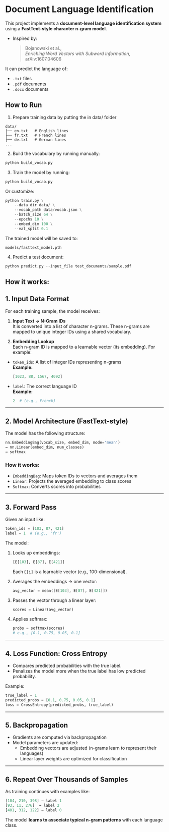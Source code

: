 # Document Language Identification

This project implements a **document-level language identification system** using a **FastText-style character n-gram model**.

- Inspired by:
  > Bojanowski et al.,  
  > *Enriching Word Vectors with Subword Information*,  
  > arXiv:1607.04606

It can predict the language of:
- `.txt` files
- `.pdf` documents
- `.docx` documents

## How to Run

1. Prepare training data by putting the in data/ folder

```
data/
├── en.txt   # English lines
├── fr.txt   # French lines
├── de.txt   # German lines
...
```

2. Build the vocabulary by running manually:

```python
python build_vocab.py
```

3. Train the model by running:

```python
python build_vocab.py
```
Or customize:

```python
python train.py \
    --data_dir data/ \
    --vocab_path data/vocab.json \
    --batch_size 64 \
    --epochs 10 \
    --embed_dim 100 \
    --val_split 0.1
```
The trained model will be saved to: 

```
models/fasttext_model.pth
```

4. Predict a test document:

```python
python predict.py --input_file test_documents/sample.pdf
```

## How it works: 

## 1. Input Data Format

For each training sample, the model receives:

1. **Input Text → N-Gram IDs**  
   It is converted into a list of character n-grams. These n-grams are mapped to unique integer IDs using a shared vocabulary.

2. **Embedding Lookup**  
   Each n-gram ID is mapped to a learnable vector (its embedding). For example: 

- `token_ids`: A list of integer IDs representing n-grams  
  **Example:**  
  ```python
  [1023, 88, 1567, 4092]
  ```
- `label`: The correct language ID  
  **Example:**  
  ```python
  2  # (e.g., French)
  ```

---

## 2. Model Architecture (FastText-style)

The model has the following structure:

```python
nn.EmbeddingBag(vocab_size, embed_dim, mode='mean')
→ nn.Linear(embed_dim, num_classes)
→ softmax
```

### How it works:

- `EmbeddingBag`: Maps token IDs to vectors and averages them
- `Linear`: Projects the averaged embedding to class scores
- `Softmax`: Converts scores into probabilities

---

## 3. Forward Pass

Given an input like:

```python
token_ids = [103, 87, 421]
label = 1  # (e.g., 'fr')
```

The model:

1. Looks up embeddings:  
   ```python
   [E[103], E[87], E[421]]
   ```
   Each `E[i]` is a learnable vector (e.g., 100-dimensional).

2. Averages the embeddings → one vector:
   ```python
   avg_vector = mean([E[103], E[87], E[421]])
   ```

3. Passes the vector through a linear layer:
   ```python
   scores = Linear(avg_vector)
   ```

4. Applies softmax:
   ```python
   probs = softmax(scores)
   # e.g., [0.1, 0.75, 0.05, 0.1]
   ```

---

## 4. Loss Function: Cross Entropy

- Compares predicted probabilities with the true label.
- Penalizes the model more when the true label has low predicted probability.

Example:
```python
true_label = 1
predicted_probs = [0.1, 0.75, 0.05, 0.1]
loss = CrossEntropy(predicted_probs, true_label)
```

---

## 5. Backpropagation

- Gradients are computed via backpropagation
- Model parameters are updated:
  - Embedding vectors are adjusted (n-grams learn to represent their languages)
  - Linear layer weights are optimized for classification

---

## 6. Repeat Over Thousands of Samples

As training continues with examples like:

```python
[104, 210, 398] → label 1
[93, 11, 276]  → label 2
[401, 312, 122] → label 0
```

The model **learns to associate typical n-gram patterns** with each language class.





